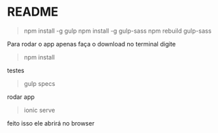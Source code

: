 # README #

> npm install -g gulp
> npm install -g gulp-sass
> npm rebuild gulp-sass

Para rodar o app apenas faça o download
no terminal digite 
> npm install

testes
> gulp specs

rodar app
> ionic serve

feito isso ele abrirá no browser